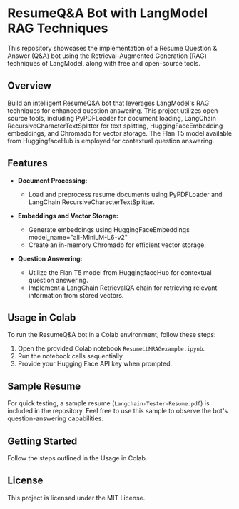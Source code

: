 # ResumeQ&A Bot with LangModel RAG Techniques

This repository showcases the implementation of a Resume Question & Answer (Q&A) bot using the Retrieval-Augmented Generation (RAG) techniques of LangModel, along with free and open-source tools.

## Overview

Build an intelligent ResumeQ&A bot that leverages LangModel's RAG techniques for enhanced question answering. This project utilizes open-source tools, including PyPDFLoader for document loading, LangChain RecursiveCharacterTextSplitter for text splitting, HuggingFaceEmbedding embeddings, and Chromadb for vector storage. The Flan T5 model available from HuggingfaceHub is employed for contextual question answering.

## Features

- **Document Processing:**
  - Load and preprocess resume documents using PyPDFLoader and LangChain RecursiveCharacterTextSplitter.

- **Embeddings and Vector Storage:**
  - Generate embeddings using HuggingFaceEmbeddings model_name="all-MiniLM-L6-v2"
  - Create an in-memory Chromadb for efficient vector storage.

- **Question Answering:**
  - Utilize the Flan T5 model from HuggingfaceHub for contextual question answering.
  - Implement a LangChain RetrievalQA chain for retrieving relevant information from stored vectors.

## Usage in Colab

To run the ResumeQ&A bot in a Colab environment, follow these steps:

1. Open the provided Colab notebook `ResumeLLMRAGexample.ipynb`.
2. Run the notebook cells sequentially.
3. Provide your Hugging Face API key when prompted.

## Sample Resume

For quick testing, a sample resume (`Langchain-Tester-Resume.pdf`) is included in the repository. Feel free to use this sample to observe the bot's question-answering capabilities.

## Getting Started

Follow the steps outlined in the Usage in Colab.

## License

This project is licensed under the MIT License.
